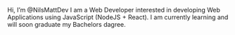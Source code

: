 Hi, I’m @NilsMattDev
I am a Web Developer interested in developing Web Applications using JavaScript (NodeJS + React).
I am currently learning and will soon graduate my Bachelors dagree.

